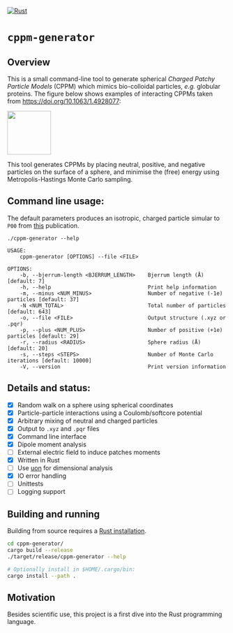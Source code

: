 [![Rust](https://github.com/mlund/cppm-generator/actions/workflows/rust.yml/badge.svg)](https://github.com/mlund/cppm-generator/actions/workflows/rust.yml)

# `cppm-generator`

## Overview

This is a small command-line tool to generate spherical
_Charged Patchy Particle Models_ (CPPM) which mimics bio-colloidal
particles, _e.g._ globular proteins.
The figure below shows examples of interacting CPPMs taken from https://doi.org/10.1063/1.4928077:

<img src="https://aip.scitation.org/action/showOpenGraphArticleImage?doi=10.1063/1.4928077&id=images/medium/1.4928077.figures.f14.gif" height="100" />

This tool generates CPPMs by placing neutral, positive, and negative particles
on the surface of a sphere, and minimise the (free) energy using
Metropolis-Hastings Monte Carlo sampling.

## Command line usage:

The default parameters produces an isotropic, charged particle simular to `P00` from [this](https://doi.org/10.1063/1.4928077) publication.

~~~
./cppm-generator --help

USAGE:
    cppm-generator [OPTIONS] --file <FILE>

OPTIONS:
    -b, --bjerrum-length <BJERRUM_LENGTH>    Bjerrum length (Å) [default: 7]
    -h, --help                               Print help information
    -m, --minus <NUM_MINUS>                  Number of negative (-1e) particles [default: 37]
    -N <NUM_TOTAL>                           Total number of particles [default: 643]
    -o, --file <FILE>                        Output structure (.xyz or .pqr)
    -p, --plus <NUM_PLUS>                    Number of positive (+1e) particles [default: 29]
    -r, --radius <RADIUS>                    Sphere radius (Å) [default: 20]
    -s, --steps <STEPS>                      Number of Monte Carlo iterations [default: 10000]
    -V, --version                            Print version information
~~~

## Details and status:

- [x] Random walk on a sphere using spherical coordinates
- [x] Particle-particle interactions using a Coulomb/softcore potential
- [x] Arbitrary mixing of neutral and charged particles
- [x] Output to `.xyz` and `.pqr` files
- [x] Command line interface
- [x] Dipole moment analysis
- [ ] External electric field to induce patches moments
- [x] Written in Rust
- [ ] Use [uon](https://crates.io/crates/uom) for dimensional analysis
- [x] IO error handling
- [ ] Unittests
- [ ] Logging support

## Building and running

Building from source requires a [Rust installation](https://www.rust-lang.org/tools/install).

~~~ bash
cd cppm-generator/
cargo build --release
./target/release/cppm-generator --help

# Optionally install in $HOME/.cargo/bin:
cargo install --path .
~~~

## Motivation

Besides scientific use, this project is a first dive
into the Rust programming language.
